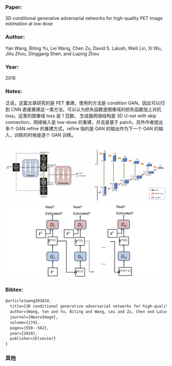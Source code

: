 ### Paper:

3D conditional generative adversarial networks for high-quality PET image estimation at low dose

### Author:

Yan Wang, Biting Yu, Lei Wang, Chen Zu, David S. Lalush, Weili Lin, Xi Wu, Jiliu Zhou, Dinggang Shen, and Luping Zhou

### Year:

2018

### Notes:

泛读。这篇文章研究的是 PET 重建，使用的方法是 condition GAN，因此可以归到 CNN 直接重建这一类方法。可以认为损失函数是图像域的损失函数加上对抗loss。这里的图像域 loss 是 1 范数。 生成器网络结构是 3D U-net with skip connection，网络输入是 low-dose 的重建，并且是基于 patch。另外作者提出多个 GAN refine 的重建方式。refine 指的是 GAN 的输出作为下一个 GAN 的输入，训练的时候是逐个 GAN 训练。

<img src="https://raw.githubusercontent.com/Theodore-PKU/pictures/master/20200327203058.png"/>

<img src="https://raw.githubusercontent.com/Theodore-PKU/pictures/master/20200327203117.png"/>

### Bibtex:

```latex
@article{wang20183d,
  title={3D conditional generative adversarial networks for high-quality PET image estimation at low dose},
  author={Wang, Yan and Yu, Biting and Wang, Lei and Zu, Chen and Lalush, David S and Lin, Weili and Wu, Xi and Zhou, Jiliu and Shen, Dinggang and Zhou, Luping},
  journal={NeuroImage},
  volume={174},
  pages={550--562},
  year={2018},
  publisher={Elsevier}
}
```

### 其他

